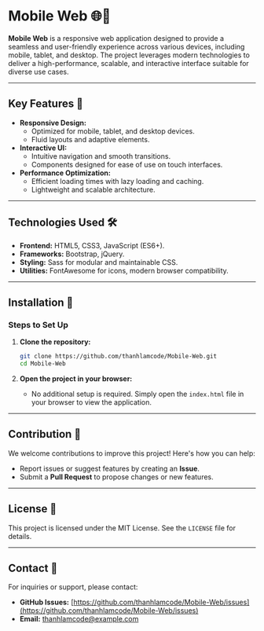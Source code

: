 # Mobile Web 🌐📱

**Mobile Web** is a responsive web application designed to provide a seamless and user-friendly experience across various devices, including mobile, tablet, and desktop. The project leverages modern technologies to deliver a high-performance, scalable, and interactive interface suitable for diverse use cases.

---

## Key Features 🔑

- **Responsive Design:**
  - Optimized for mobile, tablet, and desktop devices.
  - Fluid layouts and adaptive elements.
- **Interactive UI:**
  - Intuitive navigation and smooth transitions.
  - Components designed for ease of use on touch interfaces.
- **Performance Optimization:**
  - Efficient loading times with lazy loading and caching.
  - Lightweight and scalable architecture.

---

## Technologies Used 🛠️

- **Frontend:** HTML5, CSS3, JavaScript (ES6+).
- **Frameworks:** Bootstrap, jQuery.
- **Styling:** Sass for modular and maintainable CSS.
- **Utilities:** FontAwesome for icons, modern browser compatibility.

---

## Installation 🚀

### Steps to Set Up

1. **Clone the repository:**
   ```bash
   git clone https://github.com/thanhlamcode/Mobile-Web.git
   cd Mobile-Web
   ```

2. **Open the project in your browser:**
   - No additional setup is required. Simply open the `index.html` file in your browser to view the application.

---

## Contribution 🤝

We welcome contributions to improve this project! Here's how you can help:
- Report issues or suggest features by creating an **Issue**.
- Submit a **Pull Request** to propose changes or new features.

---

## License 📜

This project is licensed under the MIT License. See the `LICENSE` file for details.

---

## Contact 📧

For inquiries or support, please contact:
- **GitHub Issues:** [https://github.com/thanhlamcode/Mobile-Web/issues](https://github.com/thanhlamcode/Mobile-Web/issues)
- **Email:** thanhlamcode@example.com

